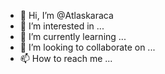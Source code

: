 - 👋 Hi, I’m @Atlaskaraca
- 👀 I’m interested in ...
- 🌱 I’m currently learning ...
- 💞️ I’m looking to collaborate on ...
- 📫 How to reach me ...

<!---
Atlaskaraca/Atlaskaraca is a ✨ special ✨ repository because its `README.md` (this file) appears on your GitHub profile.
You can click the Preview link to take a look at your changes.
--->
